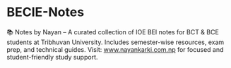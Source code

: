 # BECIE-Notes
📚 Notes by Nayan – A curated collection of IOE BEI notes for BCT &amp; BCE students at Tribhuvan University. Includes semester-wise resources, exam prep, and technical guides. Visit: www.nayankarki.com.np for focused and student-friendly study support.
